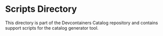 # Scripts Directory

This directory is part of the Devcontainers Catalog repository and contains support scripts for the catalog generator tool.

